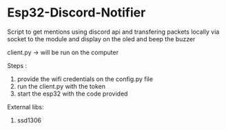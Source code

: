 # Esp32-Discord-Notifier

Script to get mentions using discord api and transfering packets locally via socket to the module and display on the oled and beep the buzzer

client.py  -> will be run on the computer

Steps :
1) provide the wifi credentials on the config.py file
2) run the client.py with the token
3) start the esp32 with the code provided 



External libs:
1. ssd1306 

